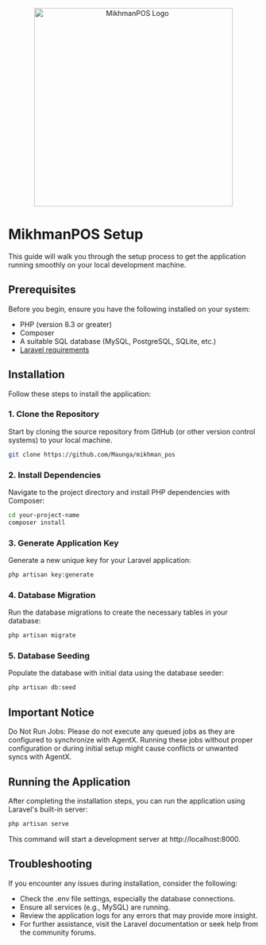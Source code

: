 <p align="center"><a href="https://www.dxbrunners.com" target="_blank"><img src="https://www.dxbrunners.com/wp-content/uploads/2022/01/IMG-20220119-WA0057.jpg" width="400" alt="MikhmanPOS Logo"></a></p>

# MikhmanPOS Setup

This guide will walk you through the setup process to get the application running smoothly on your local development machine.

## Prerequisites

Before you begin, ensure you have the following installed on your system:
- PHP (version 8.3 or greater)
- Composer
- A suitable SQL database (MySQL, PostgreSQL, SQLite, etc.)
- [Laravel requirements](https://laravel.com/docs/8.x/deployment#server-requirements)

## Installation

Follow these steps to install the application:

### 1. Clone the Repository

Start by cloning the source repository from GitHub (or other version control systems) to your local machine.

```bash
git clone https://github.com/Maunga/mikhman_pos
```

### 2. Install Dependencies

Navigate to the project directory and install PHP dependencies with Composer:

```bash
cd your-project-name
composer install
```

### 3. Generate Application Key

Generate a new unique key for your Laravel application:

```bash
php artisan key:generate
```

### 4. Database Migration

Run the database migrations to create the necessary tables in your database:

```bash
php artisan migrate
```

### 5. Database Seeding

Populate the database with initial data using the database seeder:

```bash
php artisan db:seed
```

## Important Notice

Do Not Run Jobs: Please do not execute any queued jobs as they are configured to synchronize with AgentX. Running these jobs without proper configuration or during initial setup might cause conflicts or unwanted syncs with AgentX.

## Running the Application

After completing the installation steps, you can run the application using Laravel's built-in server:

```bash
php artisan serve
```

This command will start a development server at http://localhost:8000.

## Troubleshooting

If you encounter any issues during installation, consider the following:

- Check the .env file settings, especially the database connections.
- Ensure all services (e.g., MySQL) are running.
- Review the application logs for any errors that may provide more insight.
- For further assistance, visit the Laravel documentation or seek help from the community forums.